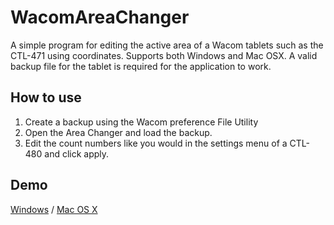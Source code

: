 # WacomAreaChanger
A simple program for editing the active area of a Wacom tablets such as the CTL-471 using coordinates.
Supports both Windows and Mac OSX.
A valid backup file for the tablet is required for the application to work.

## How to use
1. Create a backup using the Wacom preference File Utility
2. Open the Area Changer and load the backup.
3. Edit the count numbers like you would in the settings menu of a CTL-480 and click apply.

## Demo
[Windows](https://youtu.be/vC6wkuKBNJo) / [Mac OS X](https://youtu.be/aay5MWElF4g)
